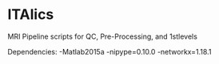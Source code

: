 # ITAlics
MRI Pipeline scripts for QC, Pre-Processing, and 1stlevels

Dependencies:
  -Matlab2015a
  -nipype=0.10.0
  -networkx=1.18.1
  
